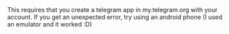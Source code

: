 This requires that you create a telegram app in my.telegram.org with your account.
If you get an unexpected error, try using an android phone (I used an emulator and it worked :D)